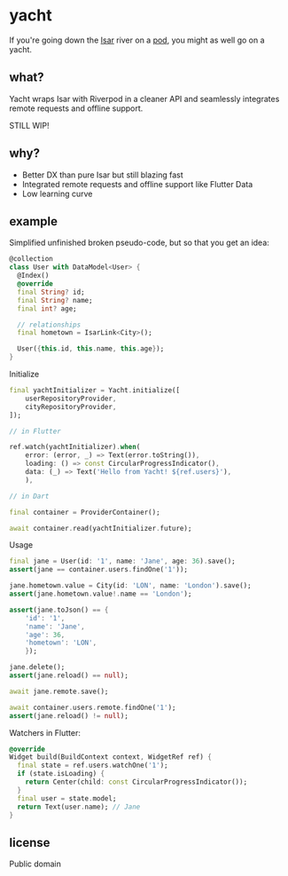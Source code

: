 # yacht

If you're going down the [Isar](https://isar.dev) river on a [pod](https://riverpod.dev), you might as well go on a yacht.

## what?

Yacht wraps Isar with Riverpod in a cleaner API and seamlessly integrates remote requests and offline support.

STILL WIP!

## why?

- Better DX than pure Isar but still blazing fast
- Integrated remote requests and offline support like Flutter Data
- Low learning curve

## example

Simplified unfinished broken pseudo-code, but so that you get an idea:

```dart
@collection
class User with DataModel<User> {
  @Index()
  @override
  final String? id;
  final String? name;
  final int? age;

  // relationships
  final hometown = IsarLink<City>();

  User({this.id, this.name, this.age});
}
```

Initialize

```dart
final yachtInitializer = Yacht.initialize([
    userRepositoryProvider,
    cityRepositoryProvider,
]);

// in Flutter

ref.watch(yachtInitializer).when(
    error: (error, _) => Text(error.toString()),
    loading: () => const CircularProgressIndicator(),
    data: (_) => Text('Hello from Yacht! ${ref.users}'),
    ),

// in Dart

final container = ProviderContainer();

await container.read(yachtInitializer.future);
```

Usage

```dart
final jane = User(id: '1', name: 'Jane', age: 36).save();
assert(jane == container.users.findOne('1'));

jane.hometown.value = City(id: 'LON', name: 'London').save();
assert(jane.hometown.value!.name == 'London');

assert(jane.toJson() == {
    'id': '1',
    'name': 'Jane',
    'age': 36,
    'hometown': 'LON',
    });

jane.delete();
assert(jane.reload() == null);

await jane.remote.save();

await container.users.remote.findOne('1');
assert(jane.reload() != null);
```

Watchers in Flutter:

```dart
@override
Widget build(BuildContext context, WidgetRef ref) {
  final state = ref.users.watchOne('1');
  if (state.isLoading) {
    return Center(child: const CircularProgressIndicator());
  }
  final user = state.model;
  return Text(user.name); // Jane
}
```

## license

Public domain
